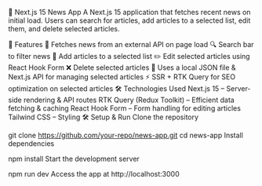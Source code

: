 📰 Next.js 15 News App
A Next.js 15 application that fetches recent news on initial load. Users can search for articles, add articles to a selected list, edit them, and delete selected articles.

🚀 Features
📰 Fetches news from an external API on page load
🔍 Search bar to filter news
📌 Add articles to a selected list
✏️ Edit selected articles using React Hook Form
❌ Delete selected articles
💾 Uses a local JSON file & Next.js API for managing selected articles
⚡ SSR + RTK Query for SEO optimization on selected articles
🛠️ Technologies Used
Next.js 15 – Server-side rendering & API routes
RTK Query (Redux Toolkit) – Efficient data fetching & caching
React Hook Form – Form handling for editing articles
Tailwind CSS – Styling
🛠️ Setup & Run
Clone the repository

git clone https://github.com/your-repo/news-app.git
cd news-app
Install dependencies

npm install
Start the development server

npm run dev
Access the app at http://localhost:3000

